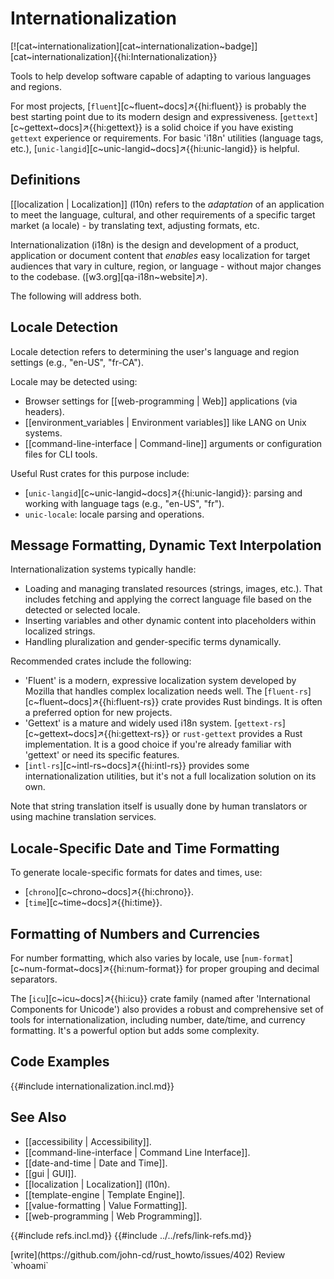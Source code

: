 # Internationalization

[![cat~internationalization][cat~internationalization~badge]][cat~internationalization]{{hi:Internationalization}}

Tools to help develop software capable of adapting to various languages and regions.

For most projects, [`fluent`][c~fluent~docs]↗{{hi:fluent}} is probably the best starting point due to its modern design and expressiveness. [`gettext`][c~gettext~docs]↗{{hi:gettext}} is a solid choice if you have existing `gettext` experience or requirements. For basic 'i18n' utilities (language tags, etc.), [`unic-langid`][c~unic-langid~docs]↗{{hi:unic-langid}} is helpful.

## Definitions

[[localization | Localization]] (l10n) refers to the *adaptation* of an application to meet the language, cultural, and other requirements of a specific target market (a locale) - by translating text, adjusting formats, etc.

Internationalization (i18n) is the design and development of a product, application or document content that *enables* easy localization for target audiences that vary in culture, region, or language - without major changes to the codebase. ([w3.org][qa-i18n~website]↗).

The following will address both.

## Locale Detection

Locale detection refers to determining the user's language and region settings (e.g., "en-US", "fr-CA").

Locale may be detected using:

- Browser settings for [[web-programming | Web]] applications (via headers).
- [[environment_variables | Environment variables]] like LANG on Unix systems.
- [[command-line-interface | Command-line]] arguments or configuration files for CLI tools.

Useful Rust crates for this purpose include:

- [`unic-langid`][c~unic-langid~docs]↗{{hi:unic-langid}}: parsing and working with language tags (e.g., "en-US", "fr").
- `unic-locale`: locale parsing and operations.

## Message Formatting, Dynamic Text Interpolation

Internationalization systems typically handle:

- Loading and managing translated resources (strings, images, etc.). That includes fetching and applying the correct language file based on the detected or selected locale.
- Inserting variables and other dynamic content into placeholders within localized strings.
- Handling pluralization and gender-specific terms dynamically.

Recommended crates include the following:

- 'Fluent' is a modern, expressive localization system developed by Mozilla that handles complex localization needs well. The [`fluent-rs`][c~fluent~docs]↗{{hi:fluent-rs}} crate provides Rust bindings. It is often a preferred option for new projects.
- 'Gettext' is a mature and widely used i18n system. [`gettext-rs`][c~gettext~docs]↗{{hi:gettext-rs}} or `rust-gettext` provides a Rust implementation. It is a good choice if you're already familiar with 'gettext' or need its specific features.
- [`intl-rs`][c~intl-rs~docs]↗{{hi:intl-rs}} provides some internationalization utilities, but it's not a full localization solution on its own.

Note that string translation itself is usually done by human translators or using machine translation services.

## Locale-Specific Date and Time Formatting

To generate locale-specific formats for dates and times, use:

- [`chrono`][c~chrono~docs]↗{{hi:chrono}}.
- [`time`][c~time~docs]↗{{hi:time}}.

## Formatting of Numbers and Currencies

For number formatting, which also varies by locale, use [`num-format`][c~num-format~docs]↗{{hi:num-format}} for proper grouping and decimal separators.

The [`icu`][c~icu~docs]↗{{hi:icu}} crate family (named after 'International Components for Unicode') also provides a robust and comprehensive set of tools for internationalization, including number, date/time, and currency formatting. It's a powerful option but adds some complexity.

## Code Examples

{{#include internationalization.incl.md}}

## See Also

- [[accessibility | Accessibility]].
- [[command-line-interface | Command Line Interface]].
- [[date-and-time | Date and Time]].
- [[gui | GUI]].
- [[localization | Localization]] (l10n).
- [[template-engine | Template Engine]].
- [[value-formatting | Value Formatting]].
- [[web-programming | Web Programming]].

{{#include refs.incl.md}}
{{#include ../../refs/link-refs.md}}

<div class="hidden">
[write](https://github.com/john-cd/rust_howto/issues/402)
Review `whoami`
</div>
